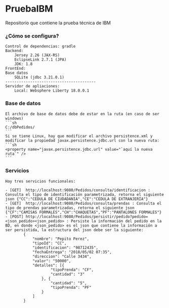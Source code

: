 # PruebaIBM
Repositorio que contiene la prueba técnica de IBM

### ¿Cómo se configura? ###
	Control de dependencias: gradle
	Backend:
		Jersey 2.26 (JAX-RS)
		EclipseLink 2.7.1 (JPA)
		JDK: 1.8
	FrontEnd:
	Base datos
		SQLite (jdbc 3.21.0.1) 
	----------------------------------------
	Servidor de apliaciones:
		Local: Websphere Liberty 18.0.0.1
		
### Base de datos ###
	El archivo de base de datos debe de estar en la ruta (en caso de ser windows)
	```sh
	C:/dbPedidos/
	```
	Si se tiene Linux, hay que modificar el archivo persistence.xml y modificar la propiedad javax.persistence.jdbc.url con la nueva ruta:
	```sh
	<property name="javax.persistence.jdbc.url" value="`aquí la nueva ruta`" />
	```
### Servicios ###
	Hay tres servicios funcionales:
	
	- [GET]  http://localhost:9080/Pedidos/consulta/identificacion : Consulta el tipo de identificación parametrizada, retorna el siguiente json {"CC":"CÉDULA DE CIUDADANIA","CE":"CÉDULA DE EXTRANJERÍA"}
	- [GET]  http://localhost:9080/Pedidos/consulta/prendas : Consulta el tipo de prendas parametrizadas, retorna el siguiente json {"CF":"CAMISAS FORMALES","CH":"CHAQUETAS","PF":"PANTALONES FORMALES"}
	- [POST] http://localhost:9080/Pedidos/persistir/pedido?pedido=<json_pedido><json_pedido> : Persiste la información del pedido en la BD, en donde <json_pedido> es el json que contiene la información a ser persistida, la estructura del json debe ser la siguiente:
			{
				"nombre": "Pepito Perez",
				"tipoId": "CC",
				"identificacion": "98712435",
				"fechaEntrega": "2018/05/02 07:35",
				"direccion": "Calle 3434",
				"valor": "50000",
				"detalles": [{
						"tipoPrenda": "CF",
						"cantidad": "3"
					}, {
						"cantidad": "5",
						"tipoPrenda": "PF"
					}
				]
			}
